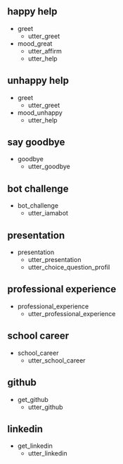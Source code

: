 ## happy help
* greet
  - utter_greet
* mood_great
  - utter_affirm
  - utter_help

## unhappy help
* greet
  - utter_greet
* mood_unhappy
  - utter_help

## say goodbye
* goodbye
  - utter_goodbye

## bot challenge
* bot_challenge
  - utter_iamabot

## presentation
* presentation
  - utter_presentation
  - utter_choice_question_profil

## professional experience
* professional_experience
  - utter_professional_experience

## school career
* school_career
  - utter_school_career

## github
* get_github
  - utter_github

## linkedin
* get_linkedin
  - utter_linkedin